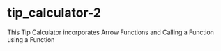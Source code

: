 # tip_calculator-2
This Tip Calculator incorporates Arrow Functions and Calling a Function using a Function
